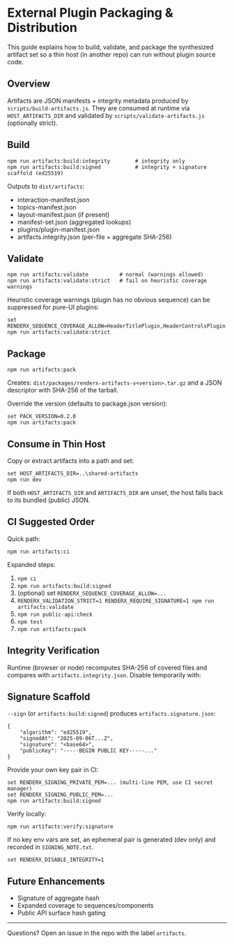 # External Plugin Packaging & Distribution

This guide explains how to build, validate, and package the synthesized artifact set so a thin host (in another repo) can run without plugin source code.

## Overview

Artifacts are JSON manifests + integrity metadata produced by `scripts/build-artifacts.js`. They are consumed at runtime via `HOST_ARTIFACTS_DIR` and validated by `scripts/validate-artifacts.js` (optionally strict).

## Build

```
npm run artifacts:build:integrity        # integrity only
npm run artifacts:build:signed           # integrity + signature scaffold (ed25519)
```

Outputs to `dist/artifacts`:

- interaction-manifest.json
- topics-manifest.json
- layout-manifest.json (if present)
- manifest-set.json (aggregated lookups)
- plugins/plugin-manifest.json
- artifacts.integrity.json (per-file + aggregate SHA-256)

## Validate

```
npm run artifacts:validate          # normal (warnings allowed)
npm run artifacts:validate:strict   # fail on heuristic coverage warnings
```

Heuristic coverage warnings (plugin has no obvious sequence) can be suppressed for pure-UI plugins:

```
set RENDERX_SEQUENCE_COVERAGE_ALLOW=HeaderTitlePlugin,HeaderControlsPlugin
npm run artifacts:validate:strict
```

## Package

```
npm run artifacts:pack
```

Creates: `dist/packages/renderx-artifacts-v<version>.tar.gz` and a JSON descriptor with SHA-256 of the tarball.

Override the version (defaults to package.json version):

```
set PACK_VERSION=0.2.0
npm run artifacts:pack
```

## Consume in Thin Host

Copy or extract artifacts into a path and set:

```
set HOST_ARTIFACTS_DIR=..\shared-artifacts
npm run dev
```

If both `HOST_ARTIFACTS_DIR` and `ARTIFACTS_DIR` are unset, the host falls back to its bundled (public) JSON.

## CI Suggested Order

Quick path:
```
npm run artifacts:ci
```

Expanded steps:
1. `npm ci`
2. `npm run artifacts:build:signed`
3. (optional) set `RENDERX_SEQUENCE_COVERAGE_ALLOW=...`
4. `RENDERX_VALIDATION_STRICT=1 RENDERX_REQUIRE_SIGNATURE=1 npm run artifacts:validate`
5. `npm run public-api:check`
6. `npm test`
7. `npm run artifacts:pack`

## Integrity Verification

Runtime (browser or node) recomputes SHA-256 of covered files and compares with `artifacts.integrity.json`. Disable temporarily with:
## Signature Scaffold

`--sign` (or `artifacts:build:signed`) produces `artifacts.signature.json`:

```
{
	"algorithm": "ed25519",
	"signedAt": "2025-09-06T...Z",
	"signature": "<base64>",
	"publicKey": "-----BEGIN PUBLIC KEY-----..."
}
```

Provide your own key pair in CI:

```
set RENDERX_SIGNING_PRIVATE_PEM=... (multi-line PEM, use CI secret manager)
set RENDERX_SIGNING_PUBLIC_PEM=...
npm run artifacts:build:signed
```

Verify locally:

```
npm run artifacts:verify:signature
```

If no key env vars are set, an ephemeral pair is generated (dev only) and recorded in `SIGNING_NOTE.txt`.


```
set RENDERX_DISABLE_INTEGRITY=1
```

## Future Enhancements

- Signature of aggregate hash
- Expanded coverage to sequences/components
- Public API surface hash gating

---
Questions? Open an issue in the repo with the label `artifacts`.